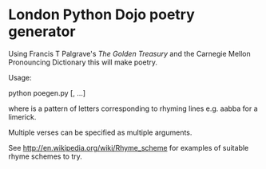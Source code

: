 # London Python Dojo poetry generator

Using Francis T Palgrave's *The Golden Treasury* and the Carnegie Mellon
Pronouncing Dictionary this will make poetry.

Usage:

python poegen.py [<rhyme scheme>, ...]

where <rhyme scheme> is a pattern of letters corresponding to rhyming lines
e.g. aabba for a limerick.

Multiple verses can be specified as multiple arguments.

See http://en.wikipedia.org/wiki/Rhyme_scheme for examples of suitable rhyme
schemes to try.
